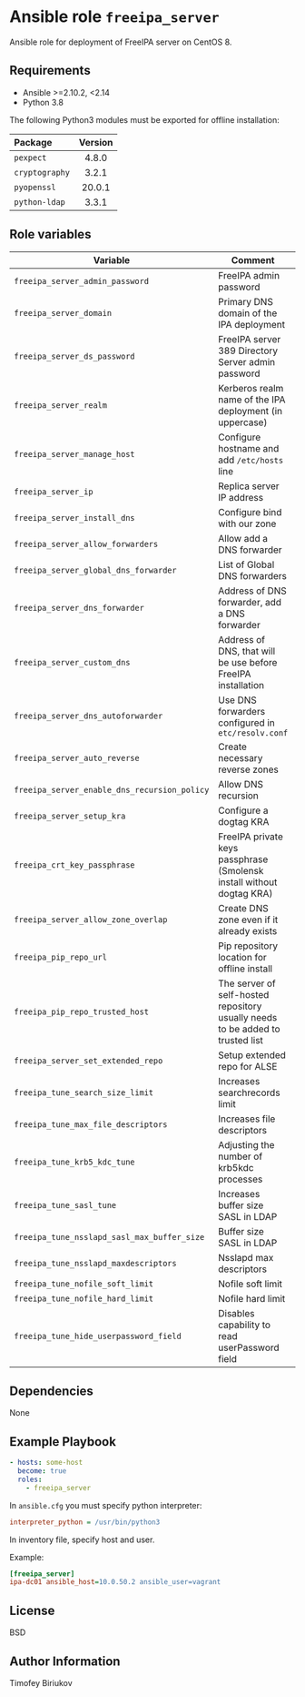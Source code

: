 # Ansible role `freeipa_server`

Ansible role for deployment of FreeIPA server on CentOS 8.

## Requirements

* Ansible >=2.10.2, <2.14
* Python 3.8

The following Python3 modules must be exported for offline installation:

| Package        | Version |
|:---------------|:-------:|
| `pexpect`      | 4.8.0   |
| `cryptography` | 3.2.1   |
| `pyopenssl`    | 20.0.1  |
| `python-ldap`  | 3.3.1   |


## Role variables

| Variable                                     | Comment                                                                        | Required | Example/Default                |
| -------------------------------------------- | ------------------------------------------------------------------------------ | :------: | ------------------------------ |
| `freeipa_server_admin_password`              | FreeIPA admin password                                                         | yes      | `12345678`                     |
| `freeipa_server_domain`                      | Primary DNS domain of the IPA deployment                                       | yes      | `example.com`                  |
| `freeipa_server_ds_password`                 | FreeIPA server 389 Directory Server admin password                             | yes      | `12345678`                     |
| `freeipa_server_realm`                       | Kerberos realm name of the IPA deployment (in uppercase)                       | yes      | `EXAMPLE.COM`                  |
| `freeipa_server_manage_host`                 | Configure hostname and add `/etc/hosts` line                                   | no       | `true`                         |
| `freeipa_server_ip`                          | Replica server IP address                                                      | no       | `{{ ansible_host }}`           |
| `freeipa_server_install_dns`                 | Configure bind with our zone                                                   | no       | `true`                         |
| `freeipa_server_allow_forwarders`            | Allow add a DNS forwarder                                                      | no       | `false`                        |
| `freeipa_server_global_dns_forwarder`        | List of Global DNS forwarders                                                  | no       | `8.8.8.8`, `77.88.8.8`         |
| `freeipa_server_dns_forwarder`               | Address of DNS forwarder, add a DNS forwarder                                  | no       | `8.8.8.8`                      |
| `freeipa_server_custom_dns`                  | Address of DNS, that will be use before FreeIPA installation                   | no       | `8.8.8.8`                      |
| `freeipa_server_dns_autoforwarder`           | Use DNS forwarders configured in `etc/resolv.conf`                             | no       | `true`                         |
| `freeipa_server_auto_reverse`                | Create necessary reverse zones                                                 | no       | `true`                         |
| `freeipa_server_enable_dns_recursion_policy` | Allow DNS recursion                                                            | no       | `false`                        |
| `freeipa_server_setup_kra`                   | Configure a dogtag KRA                                                         | no       | `true`                         |
| `freeipa_crt_key_passphrase`                 | FreeIPA private keys passphrase (Smolensk install without dogtag KRA)          | no       | `12345678`                     |
| `freeipa_server_allow_zone_overlap`          | Create DNS zone even if it already exists                                      | no       | `false`                        |
| `freeipa_pip_repo_url`                       | Pip repository location for offline install                                    | no       | `http://192.168.17.3/pip-repo` |
| `freeipa_pip_repo_trusted_host`              | The server of self-hosted repository usually needs to be added to trusted list | no       | `192.168.17.3`                 |
| `freeipa_server_set_extended_repo`           | Setup extended repo for ALSE                                                   | no       | `false`                        |
| `freeipa_tune_search_size_limit`             | Increases searchrecords limit                                                  | no       | `false`                        |
| `freeipa_tune_max_file_descriptors`          | Increases file descriptors                                                     | no       | `false`                        |
| `freeipa_tune_krb5_kdc_tune`                 | Adjusting the number of krb5kdc processes                                      | no       | `false`                        |
| `freeipa_tune_sasl_tune`                     | Increases buffer size SASL in LDAP                                             | no       | `false`                        |
| `freeipa_tune_nsslapd_sasl_max_buffer_size`  | Buffer size SASL in LDAP                                                       | no       | `10485760`                     |
| `freeipa_tune_nsslapd_maxdescriptors`        | Nsslapd max descriptors                                                        | no       | `16384`                        |
| `freeipa_tune_nofile_soft_limit`             | Nofile soft limit                                                              | no       | `16384`                        |
| `freeipa_tune_nofile_hard_limit`             | Nofile hard limit                                                              | no       | `1048576`                      |
| `freeipa_tune_hide_userpassword_field`       | Disables capability to read userPassword field                                 | no       | `false`                        |

## Dependencies

None

## Example Playbook

```YAML
- hosts: some-host
  become: true
  roles:
    - freeipa_server
```

In `ansible.cfg` you must specify python interpreter:

```ini
interpreter_python = /usr/bin/python3
```

In inventory file, specify host and user.

Example:

```ini
[freeipa_server]
ipa-dc01 ansible_host=10.0.50.2 ansible_user=vagrant
```

## License

BSD

## Author Information

Timofey Biriukov
